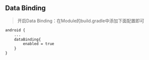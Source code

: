
## Data Binding

> 开启Data Binding：在Module的build.gradle中添加下面配置即可
```xml
android {
    ...
    dataBinding{
        enabled = true
    }
}
```




